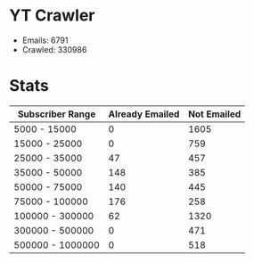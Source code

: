 # YT Crawler
- Emails: 6791
- Crawled: 330986

# Stats
| Subscriber Range  | Already Emailed | Not Emailed |
|-------|-------|-------|
| 5000 - 15000 | 0 | 1605 |
| 15000 - 25000 | 0 | 759 |
| 25000 - 35000 | 47 | 457 |
| 35000 - 50000 | 148 | 385 |
| 50000 - 75000 | 140 | 445 |
| 75000 - 100000 | 176 | 258 |
| 100000 - 300000 | 62 | 1320 |
| 300000 - 500000 | 0 | 471 |
| 500000 - 1000000 | 0 | 518 |
